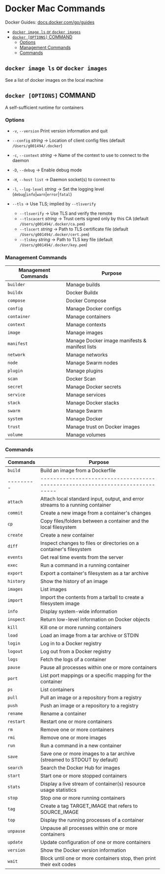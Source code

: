 # Docker Mac Commands

Docker Guides: [docs.docker.com/go/guides](https://docs.docker.com/go/guides)

<!-- markdownlint-disable MD007 -->
* [`docker image ls` or `docker images`](#docker-image-ls-or-docker-images)
* [`docker [OPTIONS]` COMMAND](#docker-options-command)
  * [Options](#options)
  * [Management Commands](#management-commands)
  * [Commands](#commands)
<!-- markdownlint-enable MD007 -->

## `docker image ls` or `docker images`

See a list of docker images on the local machine

## `docker [OPTIONS]` COMMAND

A self-sufficient runtime for containers

### Options
  * `-v`, `--version`            Print version information and quit

  * `--config` *string* -> Location of client config files (default `/Users/g001494/.docker`)
  * `-c`, `--context` *string* -> Name of the context to use to connect to the daemon
  * `-D`, `--debug` -> Enable debug mode
  * `-H`, `--host list` -> Daemon socket(s) to connect to
  * `-l`, `--log-level` *string* -> Set the logging level (`debug`|`info`|`warn`|`error`|`fatal`)
  * `--tls` -> Use TLS; implied by `--tlsverify`
    * `--tlsverify` -> Use TLS and verify the remote
    * `--tlscacert` *string* -> Trust certs signed only by this CA (default `/Users/g001494/.docker/ca.pem`)
    * `--tlscert` *string* -> Path to TLS certificate file (default `/Users/g001494/.docker/cert.pem`)
    * `--tlskey` *string* -> Path to TLS key file (default `/Users/g001494/.docker/key.pem`)

### Management Commands

  | Management Commands | Purpose                                        |
  | ------------------- | ---------------------------------------------- |
  | `builder`           | Manage builds                                  |
  | `buildx`            | Docker Buildx                                  |
  | `compose`           | Docker Compose                                 |
  | `config`            | Manage Docker configs                          |
  | `container`         | Manage containers                              |
  | `context`           | Manage contexts                                |
  | `image`             | Manage images                                  |
  | `manifest`          | Manage Docker image manifests & manifest lists |
  | `network`           | Manage networks                                |
  | `node`              | Manage Swarm nodes                             |
  | `plugin`            | Manage plugins                                 |
  | `scan`              | Docker Scan                                    |
  | `secret`            | Manage Docker secrets                          |
  | `service`           | Manage services                                |
  | `stack`             | Manage Docker stacks                           |
  | `swarm`             | Manage Swarm                                   |
  | `system`            | Manage Docker                                  |
  | `trust`             | Manage trust on Docker images                  |
  | `volume`            | Manage volumes                                 |

### Commands

  | Commands  | Purpose                                                                       |
  | --------- | ----------------------------------------------------------------------------- |
  | `build`   | Build an image from a Dockerfile                                              |
  | --------- | ----------------------------------------------------------------------------- |
  | `attach`  | Attach local standard input, output, and error streams to a running container |
  | `commit`  | Create a new image from a container's changes                                 |
  | `cp`      | Copy files/folders between a container and the local filesystem               |
  | `create`  | Create a new container                                                        |
  | `diff`    | Inspect changes to files or directories on a container's filesystem           |
  | `events`  | Get real time events from the server                                          |
  | `exec`    | Run a command in a running container                                          |
  | `export`  | Export a container's filesystem as a tar archive                              |
  | `history` | Show the history of an image                                                  |
  | `images`  | List images                                                                   |
  | `import`  | Import the contents from a tarball to create a filesystem image               |
  | `info`    | Display system-wide information                                               |
  | `inspect` | Return low-level information on Docker objects                                |
  | `kill`    | Kill one or more running containers                                           |
  | `load`    | Load an image from a tar archive or STDIN                                     |
  | `login`   | Log in to a Docker registry                                                   |
  | `logout`  | Log out from a Docker registry                                                |
  | `logs`    | Fetch the logs of a container                                                 |
  | `pause`   | Pause all processes within one or more containers                             |
  | `port`    | List port mappings or a specific mapping for the container                    |
  | `ps`      | List containers                                                               |
  | `pull`    | Pull an image or a repository from a registry                                 |
  | `push`    | Push an image or a repository to a registry                                   |
  | `rename`  | Rename a container                                                            |
  | `restart` | Restart one or more containers                                                |
  | `rm`      | Remove one or more containers                                                 |
  | `rmi`     | Remove one or more images                                                     |
  | `run`     | Run a command in a new container                                              |
  | `save`    | Save one or more images to a tar archive (streamed to STDOUT by default)      |
  | `search`  | Search the Docker Hub for images                                              |
  | `start`   | Start one or more stopped containers                                          |
  | `stats`   | Display a live stream of container(s) resource usage statistics               |
  | `stop`    | Stop one or more running containers                                           |
  | `tag`     | Create a tag TARGET_IMAGE that refers to SOURCE_IMAGE                         |
  | `top`     | Display the running processes of a container                                  |
  | `unpause` | Unpause all processes within one or more containers                           |
  | `update`  | Update configuration of one or more containers                                |
  | `version` | Show the Docker version information                                           |
  | `wait`    | Block until one or more containers stop, then print their exit codes          |

